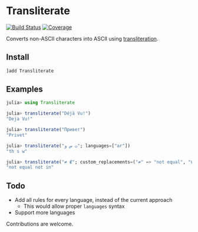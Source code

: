# Transliterate

[![Build Status](https://github.com/zdroid/Transliterate.jl/workflows/CI/badge.svg)](https://github.com/zdroid/Transliterate.jl/actions)
[![Coverage](https://codecov.io/gh/zdroid/Transliterate.jl/branch/master/graph/badge.svg)](https://codecov.io/gh/zdroid/Transliterate.jl)

Converts non-ASCII characters into ASCII using [transliteration](https://en.wikipedia.org/wiki/Transliteration).

## Install

```julia
]add Transliterate
```

## Examples

```julia
julia> using Transliterate

julia> transliterate("Déjà Vu!")
"Deja Vu!"

julia> transliterate("Привет")
"Privet"

julia> transliterate("ث س و"; languages=["ar"])
"th s w"

julia> transliterate("≠ ∉"; custom_replacements=("≠" => "not equal", "∉" => "not in"))
"not equal not in"
```

## Todo

- Add all rules for every language, instead of the current approach
  - This would allow proper `languages` syntax
- Support more languages

Contributions are welcome.
